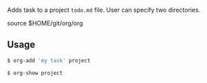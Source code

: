 Adds task to a project `todo.md` file.  User can specify two directories.

source $HOME/git/org/org

## Usage

```bash
$ org-add 'my task' project

$ org-show project
```


